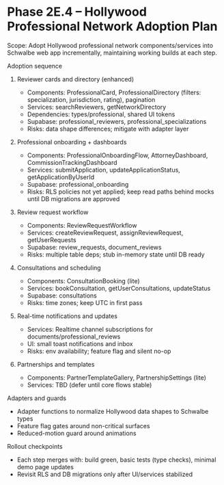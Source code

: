 # Phase 2E.4 – Hollywood Professional Network Adoption Plan

Scope: Adopt Hollywood professional network components/services into Schwalbe web app incrementally, maintaining working builds at each step.

Adoption sequence
1) Reviewer cards and directory (enhanced)
   - Components: ProfessionalCard, ProfessionalDirectory (filters: specialization, jurisdiction, rating), pagination
   - Services: searchReviewers, getNetworkDirectory
   - Dependencies: types/professional, shared UI tokens
   - Supabase: professional_reviewers, professional_specializations
   - Risks: data shape differences; mitigate with adapter layer

2) Professional onboarding + dashboards
   - Components: ProfessionalOnboardingFlow, AttorneyDashboard, CommissionTrackingDashboard
   - Services: submitApplication, updateApplicationStatus, getApplicationByUserId
   - Supabase: professional_onboarding
   - Risks: RLS policies not yet applied; keep read paths behind mocks until DB migrations are approved

3) Review request workflow
   - Components: ReviewRequestWorkflow
   - Services: createReviewRequest, assignReviewRequest, getUserRequests
   - Supabase: review_requests, document_reviews
   - Risks: multiple table deps; stub in-memory state until DB ready

4) Consultations and scheduling
   - Components: ConsultationBooking (lite)
   - Services: bookConsultation, getUserConsultations, updateStatus
   - Supabase: consultations
   - Risks: time zones; keep UTC in first pass

5) Real-time notifications and updates
   - Services: Realtime channel subscriptions for documents/professional_reviews
   - UI: small toast notifications and inbox
   - Risks: env availability; feature flag and silent no-op

6) Partnerships and templates
   - Components: PartnerTemplateGallery, PartnershipSettings (lite)
   - Services: TBD (defer until core flows stable)

Adapters and guards
- Adapter functions to normalize Hollywood data shapes to Schwalbe types
- Feature flag gates around non-critical surfaces
- Reduced-motion guard around animations

Rollout checkpoints
- Each step merges with: build green, basic tests (type checks), minimal demo page updates
- Revisit RLS and DB migrations only after UI/services stabilized

